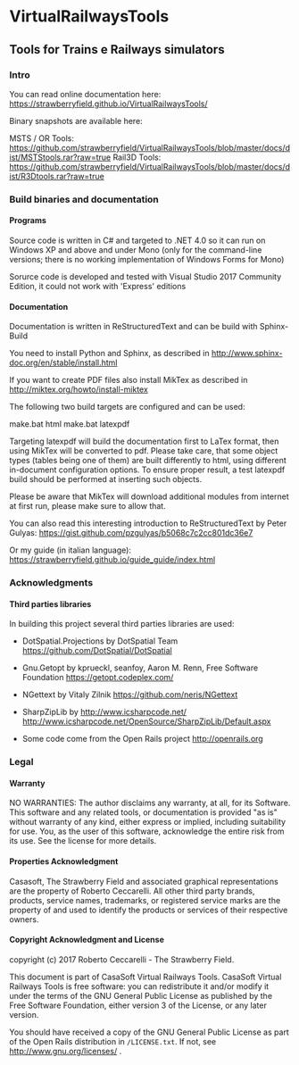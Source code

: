 # VirtualRailwaysTools
## Tools for Trains e Railways simulators

### Intro

You can read online documentation here: https://strawberryfield.github.io/VirtualRailwaysTools/

Binary snapshots are available here:

MSTS / OR Tools: https://github.com/strawberryfield/VirtualRailwaysTools/blob/master/docs/dist/MSTStools.rar?raw=true
Rail3D Tools: https://github.com/strawberryfield/VirtualRailwaysTools/blob/master/docs/dist/R3Dtools.rar?raw=true

### Build binaries and documentation

#### Programs

Source code is written in C# and targeted to .NET 4.0 so it can run on Windows XP and above
and under Mono (only for the command-line versions; there is no working implementation of Windows Forms for Mono)

Sorurce code is developed and tested with Visual Studio 2017 Community Edition, it could not 
work with 'Express' editions

#### Documentation

Documentation is written in ReStructuredText and can be build with Sphinx-Build

You need to install Python and Sphinx, as described in 
http://www.sphinx-doc.org/en/stable/install.html

If you want to create PDF files also install MikTex as described in 
http://miktex.org/howto/install-miktex

The following two build targets are configured and can be used:

make.bat html
make.bat latexpdf

Targeting latexpdf will build the documentation first to LaTex format, then 
using MikTex will be converted to pdf. Please take care, that some object 
types (tables being one of them) are built differently to html, using 
different in-document configuration options. To ensure proper result, a test 
latexpdf build should be performed at inserting such objects. 

Please be aware that MikTex will download additional modules from internet 
at first run, please make sure to allow that.

You can also read this interesting introduction to ReStructuredText by Peter Gulyas: 
https://gist.github.com/pzgulyas/b5068c7c2cc801dc36e7

Or my guide (in italian language): https://strawberryfield.github.io/guide_guide/index.html 

### Acknowledgments

#### Third parties libraries

In building this project several third parties libraries are used:

- DotSpatial.Projections by DotSpatial Team
  https://github.com/DotSpatial/DotSpatial
  
- Gnu.Getopt by kprueckl, seanfoy, Aaron M. Renn, Free Software Foundation
  https://getopt.codeplex.com/
  
- NGettext by Vitaly Zilnik
  https://github.com/neris/NGettext
  
- SharpZipLib by http://www.icsharpcode.net/
  http://www.icsharpcode.net/OpenSource/SharpZipLib/Default.aspx
  
- Some code come from the Open Rails project 
  http://openrails.org

### Legal

#### Warranty

NO WARRANTIES: The author disclaims any warranty, at all, for its Software.
This software and any related tools, or documentation is provided
"as is" without warranty of any kind, either express or implied, including
suitability for use. You, as the user of this software, acknowledge the
entire risk from its use. See the license for more details.

#### Properties Acknowledgment

Casasoft, The Strawberry Field and associated graphical representations are the
property of Roberto Ceccarelli. All other third party brands, products, service
names, trademarks, or registered service marks are the property of and used
to identify the products or services of their respective owners.

#### Copyright Acknowledgment and License

copyright (c) 2017 Roberto Ceccarelli - The Strawberry Field.

This document is part of CasaSoft Virtual Railways Tools.
CasaSoft Virtual Railways Tools is free software: you can redistribute it and/or modify it under
the terms of the GNU General Public License as published by the Free
Software Foundation, either version 3 of the License, or any later version.

You should have received a copy of the GNU General Public License as part
of the Open Rails distribution in ``/LICENSE.txt``.
If not, see http://www.gnu.org/licenses/ .
